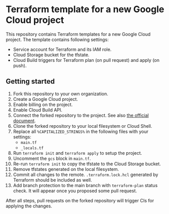 # Terraform template for a new Google Cloud project

This repository contains Terraform templates for a new Google Cloud project.
The template contains following settings:

- Service account for Terraform and its IAM role.
- Cloud Storage bucket for the tfstate.
- Cloud Build triggers for Terraform plan (on pull request) and apply (on push).

## Getting started

1. Fork this repository to your own organization.
1. Create a Google Cloud project.
1. Enable billing on the project.
1. Enable Cloud Build API.
1. Connect the forked repository to the project. See also
   [the official document](https://cloud.google.com/build/docs/automating-builds/github/connect-repo-github).
1. Clone the forked repository to your local filesystem or Cloud Shell.
1. Replace all `%CAPITALIZED_STRINGS%` in the following files with your settings:
   - `main.tf`
   - `_locals.tf`
1. Run `terraform init` and `terraform apply` to setup the project.
1. Uncomment the `gcs` block in `main.tf`.
1. Re-run `terraform init` to copy the tfstate to the Cloud Storage bucket.
1. Remove tfstates generated on the local filesystem.
1. Commit all changes to the remote. `.terraform.lock.hcl` generated by Terraform should be included as well.
1. Add branch protection to the main branch with `terraform-plan` status check. It will appear once you proposed some pull request.

After all steps, pull requests on the forked repository will trigger CIs for applying the changes.
